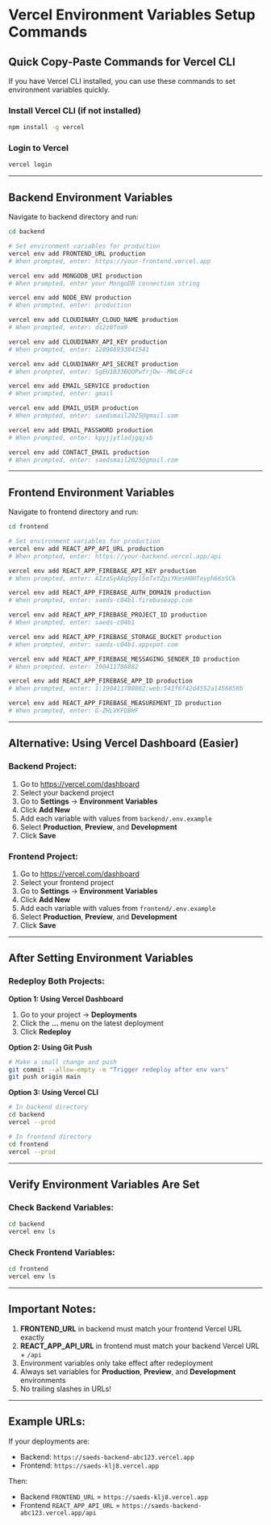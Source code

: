 # Vercel Environment Variables Setup Commands

## Quick Copy-Paste Commands for Vercel CLI

If you have Vercel CLI installed, you can use these commands to set environment variables quickly.

### Install Vercel CLI (if not installed)
```bash
npm install -g vercel
```

### Login to Vercel
```bash
vercel login
```

---

## Backend Environment Variables

Navigate to backend directory and run:

```bash
cd backend

# Set environment variables for production
vercel env add FRONTEND_URL production
# When prompted, enter: https://your-frontend.vercel.app

vercel env add MONGODB_URI production
# When prompted, enter your MongoDB connection string

vercel env add NODE_ENV production
# When prompted, enter: production

vercel env add CLOUDINARY_CLOUD_NAME production
# When prompted, enter: ds2z0fox9

vercel env add CLOUDINARY_API_KEY production
# When prompted, enter: 128966933841541

vercel env add CLOUDINARY_API_SECRET production
# When prompted, enter: SgEU1B33BQOPwfrjOw--MWLdFc4

vercel env add EMAIL_SERVICE production
# When prompted, enter: gmail

vercel env add EMAIL_USER production
# When prompted, enter: saedsmail2025@gmail.com

vercel env add EMAIL_PASSWORD production
# When prompted, enter: kpyjjytladjgqjxb

vercel env add CONTACT_EMAIL production
# When prompted, enter: saedsmail2025@gmail.com
```

---

## Frontend Environment Variables

Navigate to frontend directory and run:

```bash
cd frontend

# Set environment variables for production
vercel env add REACT_APP_API_URL production
# When prompted, enter: https://your-backend.vercel.app/api

vercel env add REACT_APP_FIREBASE_API_KEY production
# When prompted, enter: AIzaSyAAq5pyl5oTxYZpiYKesH0HTeyph66sSCk

vercel env add REACT_APP_FIREBASE_AUTH_DOMAIN production
# When prompted, enter: saeds-c04b1.firebaseapp.com

vercel env add REACT_APP_FIREBASE_PROJECT_ID production
# When prompted, enter: saeds-c04b1

vercel env add REACT_APP_FIREBASE_STORAGE_BUCKET production
# When prompted, enter: saeds-c04b1.appspot.com

vercel env add REACT_APP_FIREBASE_MESSAGING_SENDER_ID production
# When prompted, enter: 190411788882

vercel env add REACT_APP_FIREBASE_APP_ID production
# When prompted, enter: 1:190411788882:web:541f6f42d4552a1456858b

vercel env add REACT_APP_FIREBASE_MEASUREMENT_ID production
# When prompted, enter: G-ZHLVKFDBHF
```

---

## Alternative: Using Vercel Dashboard (Easier)

### Backend Project:
1. Go to https://vercel.com/dashboard
2. Select your backend project
3. Go to **Settings** → **Environment Variables**
4. Click **Add New**
5. Add each variable with values from `backend/.env.example`
6. Select **Production**, **Preview**, and **Development**
7. Click **Save**

### Frontend Project:
1. Go to https://vercel.com/dashboard
2. Select your frontend project
3. Go to **Settings** → **Environment Variables**
4. Click **Add New**
5. Add each variable with values from `frontend/.env.example`
6. Select **Production**, **Preview**, and **Development**
7. Click **Save**

---

## After Setting Environment Variables

### Redeploy Both Projects:

**Option 1: Using Vercel Dashboard**
1. Go to your project → **Deployments**
2. Click the **...** menu on the latest deployment
3. Click **Redeploy**

**Option 2: Using Git Push**
```bash
# Make a small change and push
git commit --allow-empty -m "Trigger redeploy after env vars"
git push origin main
```

**Option 3: Using Vercel CLI**
```bash
# In backend directory
cd backend
vercel --prod

# In frontend directory
cd frontend
vercel --prod
```

---

## Verify Environment Variables Are Set

### Check Backend Variables:
```bash
cd backend
vercel env ls
```

### Check Frontend Variables:
```bash
cd frontend
vercel env ls
```

---

## Important Notes:

1. **FRONTEND_URL** in backend must match your frontend Vercel URL exactly
2. **REACT_APP_API_URL** in frontend must match your backend Vercel URL + `/api`
3. Environment variables only take effect after redeployment
4. Always set variables for **Production**, **Preview**, and **Development** environments
5. No trailing slashes in URLs!

---

## Example URLs:

If your deployments are:
- Backend: `https://saeds-backend-abc123.vercel.app`
- Frontend: `https://saeds-klj8.vercel.app`

Then:
- Backend `FRONTEND_URL` = `https://saeds-klj8.vercel.app`
- Frontend `REACT_APP_API_URL` = `https://saeds-backend-abc123.vercel.app/api`
